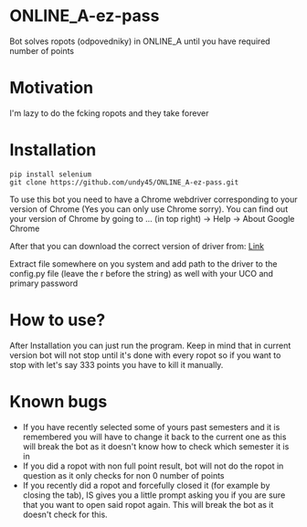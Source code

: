 # ONLINE_A-ez-pass
Bot solves ropots (odpovedniky) in ONLINE_A until you have required number of points

# Motivation
I'm lazy to do the fcking ropots and they take forever

# Installation

```
pip install selenium
git clone https://github.com/undy45/ONLINE_A-ez-pass.git
```

To use this bot you need to have a Chrome webdriver corresponding to your version of Chrome (Yes you can only use Chrome sorry).
You can find out your version of Chrome by going to ... (in top right) -> Help -> About Google Chrome

After that you can download the correct version of driver from:
[Link](https://sites.google.com/chromium.org/driver/)

Extract file somewhere on you system and add path to the driver to the config.py file (leave the r before the string) as well with your UCO and primary password

# How to use?
After Installation you can just run the program.
Keep in mind that in current version bot will not stop until it's done with every ropot so if you want to stop with let's say 333 points you have to kill it manually.

# Known bugs
* If you have recently selected some of yours past semesters and it is remembered you will have to change it back to the current one as this will break the bot as it doesn't know how to check which semester it is in
* If you did a ropot with non full point result, bot will not do the ropot in question as it only checks for non 0 number of points
* If you recently did a ropot and forcefully closed it (for example by closing the tab), IS gives you a little prompt asking you if you are sure that you want to open said ropot again. This will break the bot as it doesn't check for this.
